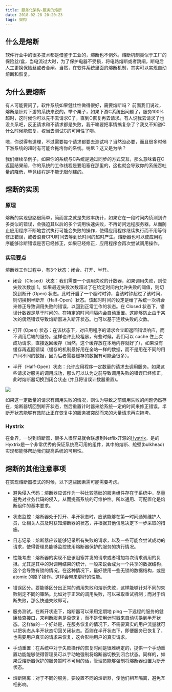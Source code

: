 ```yaml
---
title: 服务化架构-服务的熔断
date: 2018-02-28 20:20:23
tags: 架构
---
```


## 什么是熔断 ##

软件行业中的很多技术都是借鉴于工业的，熔断也不例外。熔断机制类似于工厂的保险丝/盒，当电流过大时，为了保护电器不受损，将电路熔断或者跳闸，断电后人工更换保险丝或者合闸。当然，在软件系统里面的熔断机制，其实可以实现自动熔断和恢复。

## 为什么要熔断 ##

有人可能要问了，软件系统如果健壮性做得很好，需要熔断吗？
前面我们说过，熔断是针对下游的系统来说的。举个栗子，如果下游C系统出问题了，服务100%超时，这时候你可以先不去请求C了，直到C恢复再去请求。有人说我去请求了也没关系吧，反正请求和不请求都是失败，我干嘛要把事情搞复杂了？我又不知道C什么时候能恢复，权当去测试C的可用性了呗。

嗯，你说得有道理，不过需要每个请求都要去测试吗？当然没必要，而且很多时候下游系统的超时有可能会拖垮你的系统。纳尼？这又是为啥？

我们继续举例子，如果你的系统与C系统是通过同步的方式交互，那么意味着在C返回结果前，你的系统的工作线程是要阻塞在那里的，这也就会导致你的系统吞吐量的降低，毕竟线程是不能无限创建的。

## 熔断的实现 ##
### 原理 ###
熔断的实现思路很简单，简而言之就是失败率统计，如果它在一段时间内侦测到许多类似的错误，会强迫其以后的多个调用快速失败，不再访问远程服务器，从而防止应用程序不断地尝试执行可能会失败的操作，使得应用程序继续执行而不用等待修正错误，或者浪费CPU时间去等到长时间的超时产生。熔断器也可以使应用程序能够诊断错误是否已经修正，如果已经修正，应用程序会再次尝试调用操作。

### 实现要点 ###
熔断器工作过程中，有3个状态：闭合、打开、半开。

- 闭合（Closed）状态：我们需要一个调用失败的计数器，如果调用失败，则使失败次数加 1。如果最近失败次数超过了在给定时间内允许失败的阈值，则切换到断开 (Open) 状态。此时开启了一个超时时钟，当该时钟超过了该时间，则切换到半断开（Half-Open）状态。该超时时间的设定是给了系统一次机会来修正导致调用失败的错误，以回到正常工作的状态。在 Closed 状态下，错误计数器是基于时间的。在特定的时间间隔内会自动重置。这能够防止由于某次的偶然错误导致熔断器进入断开状态。也可以基于连续失败的次数。

- 打开 (Open) 状态：在该状态下，对应用程序的请求会立即返回错误响应，而不调用后端的服务。这样也许比较粗暴，有些时候，我们可以 cache 住上次成功请求，直接返回缓存（当然，这个缓存放在本地内存就好了），如果没有缓存再返回错误（缓存的机制最好用在全站一样的数据，而不是用在不同的用户间不同的数据，因为后者需要缓存的数据有可能会很多）。

- 半开（Half-Open）状态：允许应用程序一定数量的请求去调用服务。如果这些请求对服务的调用成功，那么可以认为之前导致调用失败的错误已经修正，此时熔断器切换到闭合状态 (并且将错误计数器重置)。

![](https://upload-images.jianshu.io/upload_images/4098122-55290c8ca6729751.png?imageMogr2/auto-orient/strip%7CimageView2/2/w/700)

如果这一定数量的请求有调用失败的情况，则认为导致之前调用失败的问题仍然存在，熔断器切回到断开状态，然后重置计时器来给系统一定的时间来修正错误。半断开状态能够有效防止正在恢复中的服务被突然而来的大量请求再次拖垮。

### Hystrix ###
在业界，一说到熔断器，很多人很容易就会联想到Netflix开源的[Hystrix](https://github.com/Netflix/Hystrix)。是的Hyxtrix是一个非常优秀的保证系统高可用的组件，其中的熔断、舱壁(bulkhead)实现都能够帮助我们提高系统的可用性。

## 熔断的其他注意事项 ##
在实现熔断器模式的时候，以下这些因素需可能需要考虑。

- 避免侵入代码：熔断器应该作为一种比较基础的服务组件存在于系统中，尽量避免对业务代码的侵入，从而提高系统的可维护性。所以通用、可配置化是熔断组件的基本要求。

- 状态监控：熔断器处于打开、半开状态时，应该能够在第一时间通知维护人员，让相关人员及时获知熔断器的状态，并根据其他信息决定下一步采取的措施。

- 日志记录：熔断器应该能够记录所有失败的请求，以及一些可能会尝试成功的请求，使得管理员能够监控使用熔断器保护的服务的执行情况。

- 性能考虑：熔断器的实现不应该阻塞并发的请求或者增加每次请求调用的负担。尤其是其中的对调用结果的统计，一般来说会成为一个共享的数据结构，这个会导致有锁的情况。在这种情况下，最好使用一些无锁的数据结构，或是 atomic 的原子操作。这样会带来更好的性能。

- 错误区分。要能够区分出正常的调用失败和熔断失败，这样能够针对不同的失败制定不同的策略。比如对于正常的调用失败，可以采取重试机制；而对于熔断失败，那么快速失败即可。

- 服务测试。在断开状态下，熔断器可以采用定期地 ping 一下远程的服务的健康检查接口，来判断服务是否恢复，而不是使用计时器来自动切换到半开状态。这样做的一个好处是，在服务恢复的情况下，不需要真实的用户流量就可以把状态从半开状态切回关闭状态。否则在半开状态下，即便服务已恢复了，也需要用户真实的请求来恢复，这会影响用户的真实请求。

- 手动重置：在系统中对于失败操作的恢复时间是很难确定的，提供一个手动重置功能能够使得管理员可以手动地强制将熔断器切换到闭合状态。同样的，如果受熔断器保护的服务暂时不可用的话，管理员能够强制将熔断器设置为断开状态。

- 熔断隔离：对于不同的服务，要设置不同的熔断器，使他们相互隔离，避免互相影响。
